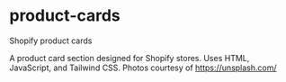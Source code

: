 # product-cards
Shopify product cards

A product card section designed for Shopify stores. Uses HTML, JavaScript, and Tailwind CSS. Photos courtesy of https://unsplash.com/